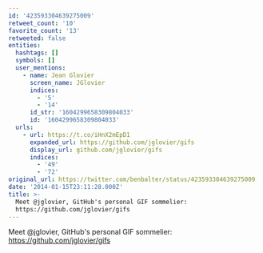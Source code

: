 ```yaml
---
id: '423593304639275009'
retweet_count: '10'
favorite_count: '13'
retweeted: false
entities:
  hashtags: []
  symbols: []
  user_mentions:
    - name: Jean Glovier
      screen_name: JGlovier
      indices:
        - '5'
        - '14'
      id_str: '1604299658309804033'
      id: '1604299658309804033'
  urls:
    - url: https://t.co/iHnX2mEpD1
      expanded_url: https://github.com/jglovier/gifs
      display_url: github.com/jglovier/gifs
      indices:
        - '49'
        - '72'
original_url: https://twitter.com/benbalter/status/423593304639275009
date: '2014-01-15T23:11:28.000Z'
title: >-
  Meet @jglovier, GitHub's personal GIF sommelier:
  https://github.com/jglovier/gifs
---
```


Meet @jglovier, GitHub's personal GIF sommelier: https://github.com/jglovier/gifs